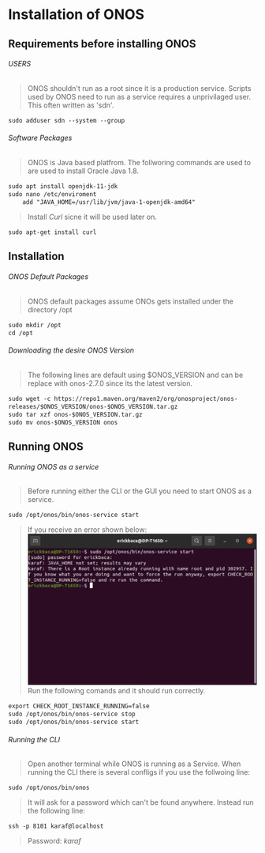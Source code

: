 # Installation of ONOS
## Requirements before installing ONOS
###### USERS
> ONOS shouldn't run as a root since it is a production service. Scripts used by ONOS need to run as a service requires a unprivilaged user. This often written as 'sdn'.
```
sudo adduser sdn --system --group
```
###### Software Packages
> ONOS is Java based platfrom. The follworing commands are used to are used to install Oracle Java 1.8.
```
sudo apt install openjdk-11-jdk
sudo nano /etc/enviroment
    add "JAVA_HOME=/usr/lib/jvm/java-1-openjdk-amd64"
```
> Install *Curl* sicne it will be used later on.
```
sudo apt-get install curl
```
## Installation 
###### ONOS Default Packages
> ONOS default packages assume ONOs gets installed under the directory /opt
```
sudo mkdir /opt
cd /opt
```
###### Downloading the desire ONOS Version
> The following lines are default using $ONOS_VERSION and can be replace with onos-2.7.0 since its the latest version.
```
sudo wget -c https://repo1.maven.org/maven2/org/onosproject/onos-releases/$ONOS_VERSION/onos-$ONOS_VERSION.tar.gz
sudo tar xzf onos-$ONOS_VERSION.tar.gz
sudo mv onos-$ONOS_VERSION onos
```
## Running ONOS
###### Running ONOS as a service
> Before running either the CLI or the GUI you need to start ONOS as a service.
```
sudo /opt/onos/bin/onos-service start
```
> If you receive an error shown below:
![Error](https://github.com/eabaca2419/Introduction-to-ONOS/blob/main/ONOS_Installation/Error_Running_ONOS_as_a_Service.png)
> Run the following comands and it should run correctly.
```
export CHECK_ROOT_INSTANCE_RUNNING=false
sudo /opt/onos/bin/onos-service stop
sudo /opt/onos/bin/onos-service start
```
###### Running the CLI
> Open another terminal while ONOS is running as a Service.
> When running the CLI there is several confligs if you use the follwoing line:
```
sudo /opt/onos/bin/onos
```
> It will ask for a password which can't be found anywhere. Instead run the following line:
```
ssh -p 8101 karaf@localhost
```
> Password: *karaf*
> 